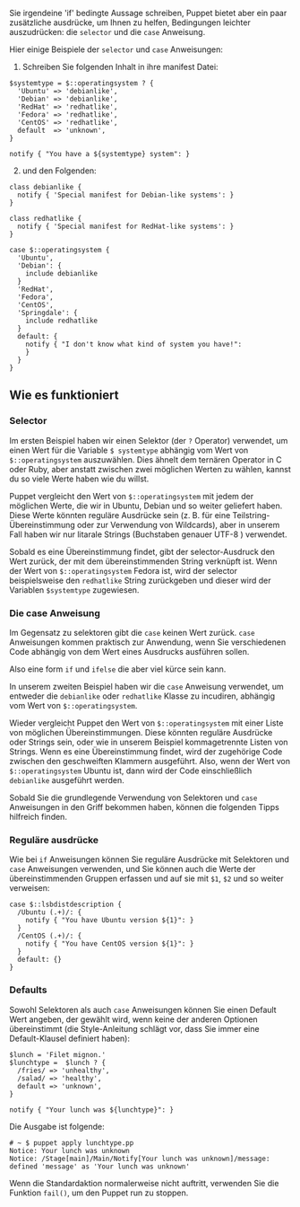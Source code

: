 Sie irgendeine 'if' bedingte Aussage schreiben, Puppet bietet aber ein paar zusätzliche ausdrücke, um Ihnen zu helfen, Bedingungen leichter auszudrücken: die `selector` und die `case` Anweisung.

Hier einige Beispiele der `selector` und `case` Anweisungen:

1. Schreiben Sie folgenden Inhalt in ihre manifest Datei: 
```
$systemtype = $::operatingsystem ? {
  'Ubuntu' => 'debianlike',
  'Debian' => 'debianlike',
  'RedHat' => 'redhatlike',
  'Fedora' => 'redhatlike',
  'CentOS' => 'redhatlike',
  default  => 'unknown',
}

notify { "You have a ${systemtype} system": }
```
2. und den Folgenden:

```
class debianlike {
  notify { 'Special manifest for Debian-like systems': }
}

class redhatlike {
  notify { 'Special manifest for RedHat-like systems': }
}

case $::operatingsystem {
  'Ubuntu',
  'Debian': {
    include debianlike
  }
  'RedHat',
  'Fedora',
  'CentOS',
  'Springdale': {
    include redhatlike
  }
  default: {
    notify { "I don't know what kind of system you have!":
    }
  }
}
```

## Wie es funktioniert

### Selector

Im ersten Beispiel haben wir einen Selektor (der `?` Operator) verwendet, um einen Wert für die Variable `$ systemtype` abhängig vom Wert von `$::operatingsystem` auszuwählen. 
Dies ähnelt dem ternären Operator in C oder Ruby, aber anstatt zwischen zwei möglichen Werten zu wählen, kannst du so viele Werte haben wie du willst.

Puppet vergleicht den Wert von `$::operatingsystem` mit jedem der möglichen Werte, die wir in Ubuntu, Debian und so weiter geliefert haben. 
Diese Werte könnten reguläre Ausdrücke sein (z. B. für eine Teilstring-Übereinstimmung oder zur Verwendung von Wildcards), aber in unserem Fall haben wir nur litarale Strings (Buchstaben genauer UTF-8 ) verwendet.

Sobald es eine Übereinstimmung findet, gibt der selector-Ausdruck den Wert zurück, der mit dem übereinstimmenden String verknüpft ist. Wenn der Wert von `$::operatingsystem` Fedora ist, wird der selector beispielsweise den `redhatlike` String zurückgeben und dieser wird der Variablen `$systemtype` zugewiesen.

### Die case Anweisung

Im Gegensatz zu selektoren gibt die `case` keinen Wert zurück. 
`case` Anweisungen kommen praktisch zur Anwendung, wenn Sie verschiedenen Code abhängig von dem Wert eines Ausdrucks ausführen sollen.

Also eine form `if` und `ifelse` die aber viel kürce sein kann.

In unserem zweiten Beispiel haben wir die `case` Anweisung verwendet, um entweder die `debianlike` oder `redhatlike` Klasse zu incudiren, abhängig vom Wert von `$::operatingsystem`.

Wieder vergleicht Puppet den Wert von `$::operatingsystem` mit einer Liste von möglichen Übereinstimmungen. Diese könnten reguläre Ausdrücke oder Strings sein, oder wie in unserem Beispiel kommagetrennte Listen von Strings. 
Wenn es eine Übereinstimmung findet, wird der zugehörige Code zwischen den geschweiften Klammern ausgeführt. Also, wenn der Wert von `$::operatingsystem` Ubuntu ist, dann wird der Code einschließlich `debianlike` ausgeführt werden.



Sobald Sie die grundlegende Verwendung von Selektoren und `case` Anweisungen in den Griff bekommen haben, können die folgenden Tipps hilfreich finden.


### Reguläre ausdrücke
Wie bei `if` Anweisungen können Sie reguläre Ausdrücke mit Selektoren und `case` Anweisungen verwenden, und Sie können auch die Werte der übereinstimmenden Gruppen erfassen und auf sie mit `$1`, `$2` und so weiter verweisen:
```
case $::lsbdistdescription {
  /Ubuntu (.+)/: {
    notify { "You have Ubuntu version ${1}": }
  }
  /CentOS (.+)/: {
    notify { "You have CentOS version ${1}": }
  }
  default: {}
}
```


### Defaults
Sowohl Selektoren als auch `case` Anweisungen können Sie einen Default Wert angeben, der gewählt wird, wenn keine der anderen Optionen übereinstimmt (die Style-Anleitung schlägt vor, dass Sie immer eine Default-Klausel definiert haben):

```
$lunch = 'Filet mignon.'
$lunchtype =  $lunch ? {
  /fries/ => 'unhealthy',
  /salad/ => 'healthy',
  default => 'unknown',
}

notify { "Your lunch was ${lunchtype}": }
```

Die Ausgabe ist folgende:
```
# ~ $ puppet apply lunchtype.pp
Notice: Your lunch was unknown
Notice: /Stage[main]/Main/Notify[Your lunch was unknown]/message: defined 'message' as 'Your lunch was unknown'
```

Wenn die Standardaktion normalerweise nicht auftritt, verwenden Sie die Funktion `fail()`, um den Puppet run zu stoppen.


